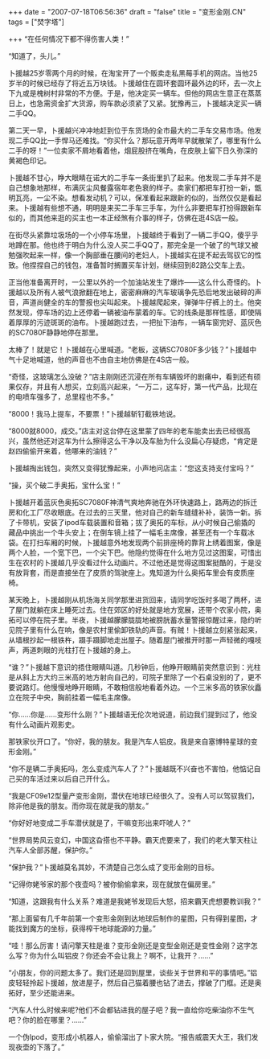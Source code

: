 +++
date = "2007-07-18T06:56:36"
draft = "false"
title = "变形金刚.CN"
tags = ["焚字塔"]

+++
“在任何情况下都不得伤害人类！”

“知道了，头儿。”
  
卜援越25岁零两个月的时候，在淘宝开了一个贩卖走私黑莓手机的网店。当他25岁半的时候已经存了将近五万块钱。卜援越住在圆环套圆环最外边的环，去一次上下九或是槐树村非常的不方便。于是，他决定买一辆车。但他的网店生意正在蒸蒸日上，也急需资金扩大货源，购车款必须紧了又紧。犹豫再三，卜援越决定买一辆二手QQ。
  
第二天一早，卜援越兴冲冲地赶到位于东货场的全市最大的二手车交易市场。他发现二手QQ比一手悍马还难找。“你买什么？那玩意开两年早就散架了，哪里有什么二手的呀！”一位卖家不屑地看着他，烟屁股挤在嘴角，在皮肤上留下日久弥深的黄褐色印记。
  
卜援越不甘心，睁大眼睛在诺大的二手车一条街里扒了起来。他发现二手车并不是自己想象地那样，布满灰尘风餐露宿年老色衰的样子。卖家们都把车打扮一新，甑明瓦亮，一尘不染。想看发动机？可以，保准看起来跟新的似的，当然仅仅是看起来。卜援越有些想不通，明明是来买二手车三手车，为什么非要把车打扮得跟新车似的，而其他来逛的买主也一本正经煞有介事的样子，仿佛在逛4S店一般。
  
在街尽头紧靠垃圾场的一个小停车场里，卜援越终于看到了一辆二手QQ，傻乎乎地蹲在那。他也终于明白为什么没人买二手QQ了，那完全是一个破了的气球又被勉强吹起来一样，像一个胸部垂在腰间的老妇人，卜援越实在提不起去驾驭它的性致。他捏捏自己的钱包，准备暂时搁置买车计划，继续回到82路公交车上去。
  
正当他准备离开时，一公里以外的一个加油站发生了爆炸——这么什么奇怪的。卜援越以及所有人被气浪掀翻在地上，密密麻麻的汽车玻璃争先恐后地发出破碎的声音，声道尚健全的车的警报也尖叫起来。卜援越爬起来，弹弹牛仔裤上的土。他突然发现，停车场的边上还停着一辆被油布蒙着的车。它的线条是那样性感，即使隔着厚厚的污迹斑斑的油布。卜援越跑过去，一把扯下油布，一辆车窗完好、蓝灰色的SC7080F静静地停在那里。
  
太棒了！就是它！卜援越在心里喊道。“老板，这辆SC7080F多少钱？”卜援越中气十足地喊道，他的声音也不由自主地仿佛是在4S店一般。
  
“奇怪，这玻璃怎么没破？”店主刚刚还沉浸在所有车辆毁坏的剧痛中，看到还有硕果仅存，并且有人想买，立刻高兴起来，“一万二，这车好，第一代产品，比现在的电喷车强多了，总里程也不多。”
  
“8000！我马上提车，不要票！”卜援越斩钉截铁地说。
  
“8000就8000，成交。”店主对这台停在这里蒙了四年的老车能卖出去已经很高兴，虽然他还对这车为什么擦得这么干净以及车胎为什么没扁心存疑虑，“肯定是赵四偷偷开来着，他哪来的油钱？”
  
卜援越掏出钱包，突然又变得犹豫起来，小声地问店主：“您这支持支付宝吗？”
  
“操，买个破二手奥拓，宝什么宝！”
  
卜援越开着蓝灰色奥拓SC7080F神清气爽地奔驰在外环快速路上，路两边的拆迁房和化工厂尽收眼底。在过去的三天里，他对自己的新车缝缝补补，装饰一新。拆了卡带机，安装了ipod车载装置和音箱；拔了奥拓的车标，从小时候自己偷撬的藏品中挑出一个牛头安上；在倒车镜上挂了一幅毛主席像，甚至还有一个车载冰袋。在打扫车厢的时候，卜援越意外地发现两个前排座椅的靠背上绣着图案，像是两个人脸，一个宽下巴，一个尖下巴。他隐约觉得在什么地方见过这图案，可惜出生在农村的卜援越几乎没看过什么动画片。不过他还是觉得这图案挺酷的，于是没有放背套，而是直接坐在了皮质的驾驶座上。鬼知道为什么奥拓车里会有皮质座椅。
  
某天晚上，卜援越刚从机场海关同学那里进货回来，请同学吃饭时多喝了两杯，进了屋门就躺在床上睡死过去。住在郊区的好处就是地方宽展，还带个农家小院，奥拓可以停在院子里。半夜，卜援越朦朦胧胧地被膀胱蓄水量警报惊醒过来，隐约听见院子里有什么在响，像是农村里偷卸铁轨的声音。有贼！卜援越立刻紧张起来，从墙根抄起一根铁杵，蹑手蹑脚地走出屋子。随着屋门被推开时那一声轻微的嘎吱声，两道刺眼的光柱打在卜援越的身上。
  
“谁？”卜援越下意识的捂住眼睛叫道。几秒钟后，他睁开眼睛前突然意识到：光柱是从斜上方大约三米高的地方射向自己的，可院子里除了一个石桌没别的了，更不要说路灯。他慢慢地睁开眼睛，不敢相信般地看着外边。一个三米多高的铁家伙矗立在院子中央，胸前挂着一幅毛主席像。
  
“你……你是……变形什么刚？”卜援越语无伦次地说道，前边我们提到过了，他没有什么动画片观影史。
  
那铁家伙开口了。“你好，我的朋友。我是汽车人铝皮。我是来自塞博特星球的变形金刚。”
  
“你不是辆二手奥拓吗，怎么变成汽车人了？”卜援越既不兴奋也不害怕，他惦记自己买的车活过来以后自己开什么。
  
“我是CF09e12型量产变形金刚，潜伏在地球已经很久了。没有人可以驾驭我们，除非他是我的朋友。而你现在就是我的朋友。”
  
“你好好地变成二手车潜伏就是了，干嘛变形出来吓唬人？”
  
“世界局势风云变幻，中国这旮搭也不平静。霸天虎要来了，我们的老大擎天柱让汽车人全部苏醒，保护你。”
  
“保护我？”卜援越莫名其妙，不清楚自己怎么成了变形金刚的目标。
  
“记得你姥爷家的那个夜壶吗？被你偷偷拿来，现在就放在偏房里。”
  
“知道，这跟我有什么关系？难道是我姥爷发现后大怒，招来霸天虎想要教训我？”
  
“那上面留有几千年前第一个变形金刚到达地球后制作的星图，只有得到星图，才能找到魔方的坐标，获得榨干地球能源的力量。”
  
“哇！那么厉害！请问擎天柱是谁？变形金刚还是变型金刚还是变性金刚？这字怎么写？你为什么叫铝皮？你还会不会让我上？啊不，让我开？……”
  
“小朋友，你的问题太多了。我们还是回到屋里，谈些关于世界和平的事情吧。”铝皮轻轻拎起卜援越，放进屋子，然后自己猫着腰也钻了进去，撑破了门框。还是奥拓好，至少还能进来。
  
“汽车人什么时候来呢?他们不会都钻进我的屋子吧？我一直给你吃柴油你不生气吧？你的脸在哪里？……”
  
一个伪Ipod，变形成小机器人，偷偷溜出了卜家大院。“报告威震天大王，我们发现夜壶的下落了。”
